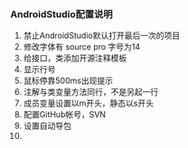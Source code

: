 ### AndroidStudio配置说明
1. 禁止AndroidStudio默认打开最后一次的项目
2. 修改字体有 source pro 字号为14
3. 给接口，类添加开源注释模板
4. 显示行号
5. 鼠标停靠500ms出现提示
6. 注解与类变量方法同行，不是另起一行
7. 成员变量设置以m开头，静态以s开头
8. 配置GitHub帐号，SVN
9. 设置自动导包
10. 
